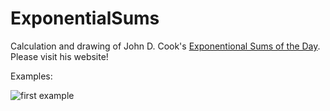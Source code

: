 # ExponentialSums
Calculation and drawing of John D. Cook's [Exponentional Sums of the Day](https://www.johndcook.com/expsum/). Please visit his website!

Examples: 

![first example](Days/24/5-19-24.png)
